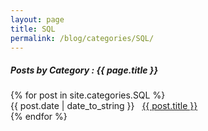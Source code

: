 ```yaml
---
layout: page
title: SQL
permalink: /blog/categories/SQL/
---
```


<h5> Posts by Category : {{ page.title }} </h5>

<div class="card">
{% for post in site.categories.SQL %}
    <div class="category-posts"><span>{{ post.date | date_to_string }}</span> &nbsp; <a href="{{ post.url }}">{{ post.title }}</a></div>
{% endfor %}
</div>